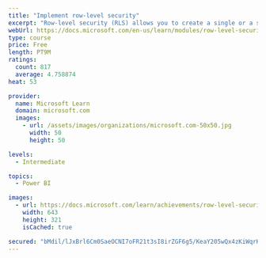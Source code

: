 ```yaml
---
title: "Implement row-level security"
excerpt: "Row-level security (RLS) allows you to create a single or a set of reports that targets data for a specific user. In this module, you will learn how to implement RLS by using either a static or dynamic method and how Microsoft Power BI simplifies testing RLS in Power BI Desktop and Power BI service."
webUrl: https://docs.microsoft.com/en-us/learn/modules/row-level-security-power-bi/
type: course
price: Free
length: PT9M
ratings:
  count: 817
  average: 4.758874
heat: 53

provider:
  name: Microsoft Learn
  domain: microsoft.com
  images:
    - url: /assets/images/organizations/microsoft.com-50x50.jpg
      width: 50
      height: 50

levels:
  - Intermediate

topics:
  - Power BI

images:
  - url: https://docs.microsoft.com/learn/achievements/row-level-security-power-bi-social.png
    width: 643
    height: 321
    isCached: true

secured: "bMdil/lJxBrl6Cm0SaeOCNI7oFR21t3sI8irZGF6g5/KeaY205wQx4zKiWqrKGIF1Rrx5h7EAfa0UWLbdMmVcVMT1w6X2u9VG+4iIBNlRBghsy70NAO721/nRx1qv7MMkDlvzaLMOErpQNHRZXUYZZEj5cPKuUVtE+usyjU1kWMlsJ4BrgmdSeFpq8cSxcNNA8bAJY6KnLyIa9O5W1MjSNyKTE5xORTJms07aJ9or3sScYX1aLkw/vzj11VTgZKjjmkDlzsJRVW7YNtjOV+WHizJ9I3x2seTRtfS0VOS25vzm/ZnwaRfBMJoVGhTneb2sCx+zZs81bxfhoS/o0HbRvlAN31zBgL+LdYMw7Ja0afZaPYiaSyh5vm4VcBUmHWlbp+M19Kgrf5bD2bNAwR+9UmPiRCc/sj1K7BTvs0ZqSQ=;6UlZSKI1hyOZ9rhmDgDV7Q=="
---
```


